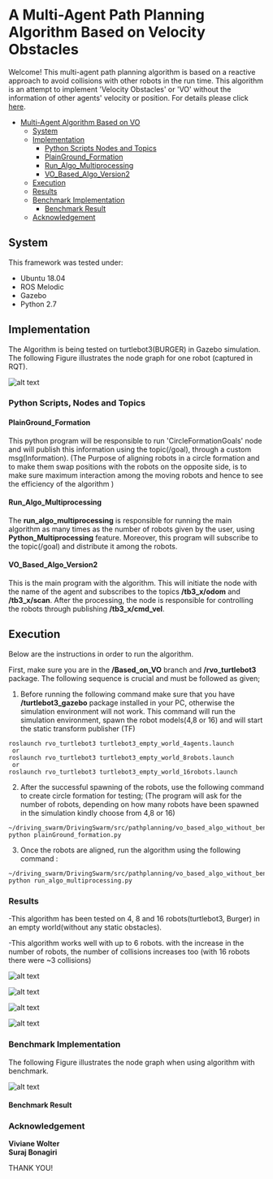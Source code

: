 # A Multi-Agent Path Planning Algorithm Based on Velocity Obstacles
Welcome!
This multi-agent path planning algorithm is based on a reactive approach to avoid collisions with other robots in the run time. This algorithm is an attempt to implement 'Velocity Obstacles' or 'VO' without the information of other agents' velocity or position.
For details please click [here](https://github.com/ovgu-FINken/multi_robot_path_planning/wiki/Implemented-Algorithm:-Based_on_VO). 

<!-- TOC START min:1 max:5 link:true asterisk:false update:true -->
- [Multi-Agent Algorithm Based on VO](#A-Multi-Agent-Path-Planning-Algorithm-Based-on-Velocity-Obstacles)
  - [System](#system)
  - [Implementation](#implementation)
      - [Python Scripts Nodes and Topics](#python-scripts-nodes-and-topics)
      - [PlainGround_Formation](#PlainGround_Formation)
      - [Run_Algo_Multiprocessing](#Run_Algo_Multiprocessing)
      - [VO_Based_Algo_Version2](#VO_Based_Algo_Version2)
  - [Execution](#execution)
  - [Results](#results)
  - [Benchmark Implementation](#benchmark-implementation)
    - [Benchmark Result](#benchmark-result)
  - [Acknowledgement](#Acknowledgement)
      
<!-- TOC END -->

## System
This framework was tested under:
- Ubuntu 18.04
- ROS Melodic
- Gazebo
- Python 2.7

## Implementation
The Algorithm is being tested on turtlebot3(BURGER) in Gazebo simulation. 
The following Figure illustrates the node graph for one robot
(captured in RQT). 

![alt text](rvo_turtlebot3/res/Circle_formation_rqt_graph.png "node_graph")

### Python Scripts, Nodes and Topics

#### PlainGround_Formation
This python program will be responsible to run 'CircleFormationGoals' node and will publish this information using the topic(/goal), through a custom msg(Information).
(The Purpose of aligning robots in a circle formation and to make them swap positions with the robots on the opposite side, is to make sure maximum interaction among the moving robots and hence to see the efficiency of the algorithm )

#### Run_Algo_Multiprocessing
The **run_algo_multiprocessing** is responsible for running the main algorithm as many times as the number of robots given by the user, using **Python_Multiprocessing** feature. Moreover, this program will subscribe to the topic(/goal) and distribute it among the robots.

#### VO_Based_Algo_Version2
This is the main program with the algorithm. This will initiate the node with the name of the agent and subscribes to the topics **/tb3_x/odom** and **/tb3_x/scan**. After the processing, the node is responsible for controlling the robots through publishing **/tb3_x/cmd_vel**.

## Execution
Below are the instructions in order to run the algorithm.

First, make sure you are in the **/Based_on_VO** branch and **/rvo_turtlebot3** package.
The following sequence is crucial and must be followed as given;

1. Before running the following command make sure that you have **/turtlebot3_gazebo** package installed in your PC, otherwise the simulation environment will not work. This command will run the simulation environment, spawn the robot models(4,8 or 16) and will start the static transform publisher (TF)

```
roslaunch rvo_turtlebot3 turtlebot3_empty_world_4agents.launch 
 or
roslaunch rvo_turtlebot3 turtlebot3_empty_world_8robots.launch 
 or
roslaunch rvo_turtlebot3 turtlebot3_empty_world_16robots.launch 
```
2. After the successful spawning of the robots, use the following command to create circle formation for testing;
   (The program will ask for the number of robots, depending on how many robots have been spawned in the simulation kindly choose from 4,8 or 16)
```
~/driving_swarm/DrivingSwarm/src/pathplanning/vo_based_algo_without_benchmark/src$ python plainGround_formation.py 
```
3. Once the robots are aligned, run the algorithm using the following command :
```
~/driving_swarm/DrivingSwarm/src/pathplanning/vo_based_algo_without_benchmark/src$ python run_algo_multiprocessing.py
```

### Results
-This algorithm has been tested on 4, 8 and 16 robots(turtlebot3, Burger) in an empty world(without any static obstacles). <br>

-This algorithm works well with up to 6 robots. with the increase in the number of robots, the number of collisions increases too (with 16 robots there were ~3 collisions)

![alt text](rvo_turtlebot3/res/image1.png "starting")

![alt text](rvo_turtlebot3/res/image2.png "in_progress")

![alt text](rvo_turtlebot3/res/image3.png "in_progress")

![alt text](rvo_turtlebot3/res/image4.png "end_result")


### Benchmark Implementation 

The following Figure illustrates the node graph when using algorithm with benchmark.

![alt text](rvo_turtlebot3/res/With_Johann_Benchmark.png "Benchmark_Implementation")

#### Benchmark Result

### Acknowledgement
**Viviane Wolter** <br>
**Suraj Bonagiri**

THANK YOU!
